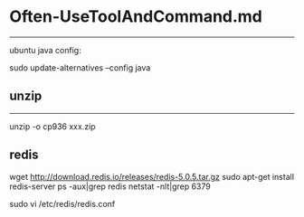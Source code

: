 # Often-UseToolAndCommand.md
---
ubuntu java config:

sudo update-alternatives –config java

## unzip 
--- 
unzip -o cp936  xxx.zip

## redis
wget http://download.redis.io/releases/redis-5.0.5.tar.gz
sudo apt-get install redis-server
ps -aux|grep redis
netstat -nlt|grep 6379 

sudo vi /etc/redis/redis.conf



